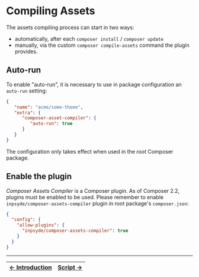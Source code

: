 # Compiling Assets

The assets compiling process can start in two ways:

- automatically, after each `composer install` / `composer update`
- manually, via the custom `composer compile-assets` command the plugin provides.



## Auto-run

To enable "auto-run", it is necessary to use in package configuration an `auto-run` setting:

```json
{
   "name": "acme/some-theme",
   "extra": {
      "composer-asset-compiler": {
         "auto-run": true
      }
   }
}
```

The configuration only takes effect when used in the _root_ Composer package.



## Enable the plugin

_Composer Assets Compiler_ is a Composer plugin. As of Composer 2.2, plugins must be enabled to be used. Please remember to enable `inpsyde/composer-assets-compiler` plugin in root package's `composer.json`:

```json
{
  "config": {
    "allow-plugins": {
      "inpsyde/composer-assets-compiler": true
    }
  }
}
```



------

| [← Introduction](./001-Introduction.md) | [ Script →](./003-Script.md) |
|:----------------------------------------|-----------------------------:|